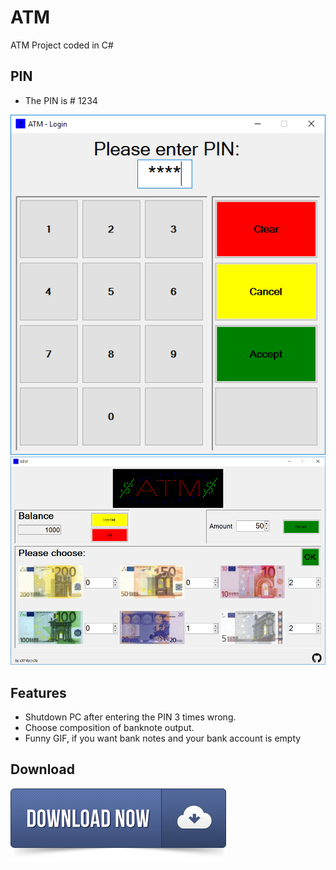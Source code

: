# ATM
ATM Project coded in C#

PIN
--------
* The PIN is # 1234

![Login](/images/login.png?raw=true "Login Panel")
![ATM](/images/atm1.png?raw=true "ATM")

Features
--------
* Shutdown PC after entering the PIN 3 times wrong.
* Choose composition of banknote output.
* Funny GIF, if you want bank notes and your bank account is empty

Download
--------
[<img src="/images/dl-button.png">](https://github.com/xXP4trickXx/ATM/releases/latest)
